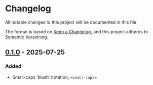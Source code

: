 # Changelog

All notable changes to this project will be documented in this file.

The format is based on [Keep a Changelog](https://keepachangelog.com/en/1.1.0/), and this project adheres to [Semantic Versioning](https://semver.org/spec/v2.0.0.html).

## [0.1.0] - 2025-07-25

### Added

- Small-caps ‘blush’ notation, `=small-caps=`

[0.1.0]: https://github.com/TheSignPainter98/mdbook-blush/releases/tag/v0.1.0
